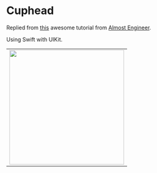 # Cuphead

Replied from [this](https://almostengineer.medium.com/uibezierpath-lesson-how-to-draw-cuphead-on-layers-d164fd23cf61) awesome tutorial from [Almost Engineer](https://almostengineer.medium.com).

Using Swift with UIKit.

<table>
<tr>
<td>
<img src="https://user-images.githubusercontent.com/17321857/205471114-6756b80c-f68a-4f6e-9444-6f74d3fa5dcc.png" width="300"/>
</td>
</tr>
</table>

